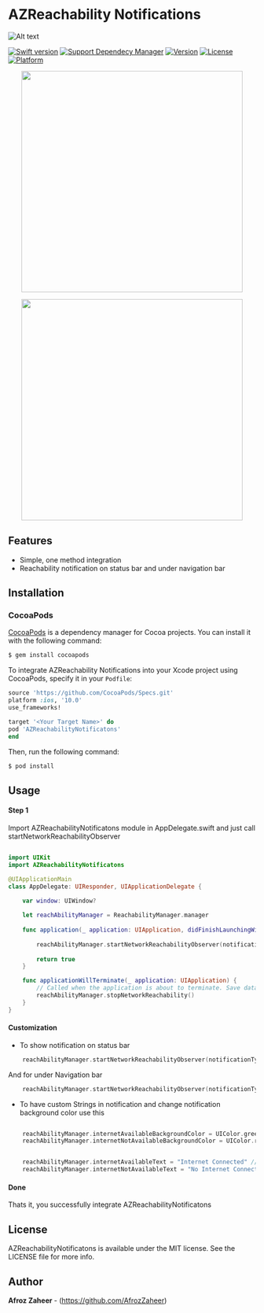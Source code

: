 # AZReachability Notifications


![Alt text](http://i.imgur.com/dV5C8JE.png"AZ-Reachability")

[![Swift version](https://img.shields.io/badge/swift-3.0-orange.svg?style=flat.svg)](https://img.shields.io/badge/swift-3.0-orange.svg?style=flat.svg)
[![Support Dependecy Manager](https://img.shields.io/badge/support-CocoaPods-red.svg?style=flat.svg)](https://img.shields.io/badge/support-CocoaPods-red.svg?style=flat.svg)
[![Version](https://img.shields.io/cocoapods/v/AZTableView.svg?style=flat)](https://cocoapods.org/pods/AZTableView)
[![License](https://img.shields.io/badge/License-MIT-brightgreen.svg?style=flat.svg)](https://img.shields.io/badge/License-MIT-brightgreen.svg?style=flat.svg)
[![Platform](https://img.shields.io/badge/platform-ios-lightgrey.svg)](https://cocoapods.org/pods/AZTableView)


<p align="center">
<a href="http://i.imgur.com/LnOE0b9.gif">
<img src="http://i.imgur.com/LnOE0b9.gif" height="450">
</a>
</p>

<p align="center">
<a href="http://i.imgur.com/lGBLiMm.gif">
<img src="http://i.imgur.com/lGBLiMm.gif" height="450">
</a>
</p>

## Features
* Simple, one method integration 
* Reachability notification on status bar and under navigation bar 

## Installation

### CocoaPods

[CocoaPods](http://cocoapods.org) is a dependency manager for Cocoa projects. You can install it with the following command:

```bash
$ gem install cocoapods
```


To integrate AZReachability Notifications into your Xcode project using CocoaPods, specify it in your `Podfile`:

```ruby
source 'https://github.com/CocoaPods/Specs.git'
platform :ios, '10.0'
use_frameworks!

target '<Your Target Name>' do
pod 'AZReachabilityNotificatons'
end
```

Then, run the following command:

```bash
$ pod install
```

## Usage

#### Step 1

Import AZReachabilityNotificatons module in AppDelegate.swift and just call startNetworkReachabilityObserver

```swift

import UIKit
import AZReachabilityNotificatons

@UIApplicationMain
class AppDelegate: UIResponder, UIApplicationDelegate {

    var window: UIWindow?
    
    let reachAbilityManager = ReachabilityManager.manager
    
    func application(_ application: UIApplication, didFinishLaunchingWithOptions launchOptions: [UIApplicationLaunchOptionsKey: Any]?) -> Bool {
        
        reachAbilityManager.startNetworkReachabilityObserver(notificationType: .OnStatusBar) //enum to detrmin notification type
        
        return true
    }

    func applicationWillTerminate(_ application: UIApplication) {
        // Called when the application is about to terminate. Save data if appropriate. See also applicationDidEnterBackground:.
        reachAbilityManager.stopNetworkReachability()
    }
}
```

#### Customization

* To show notification on status bar 

```swift
    reachAbilityManager.startNetworkReachabilityObserver(notificationType: .OnStatusBar) 

```
And for under Navigation bar
```swift
    reachAbilityManager.startNetworkReachabilityObserver(notificationType: .UnderNavigation)
```

* To have custom Strings in notification and change notification background color use this
```swift

    reachAbilityManager.internetAvailableBackgroundColor = UIColor.green // internet connectd 
    reachAbilityManager.internetNotAvailableBackgroundColor = UIColor.red // internet is not connected 


    reachAbilityManager.internetAvailableText = "Internet Connected" // internet is not connected
    reachAbilityManager.internetNotAvailableText = "No Internet Connection" // internet is not connected

```


#### Done
Thats it, you successfully integrate AZReachabilityNotificatons 


## License

AZReachabilityNotificatons is available under the MIT license. See the LICENSE file for more info.

## Author

**Afroz Zaheer** - (https://github.com/AfrozZaheer)

